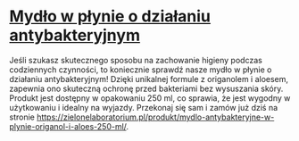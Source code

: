 # [Mydło w płynie o działaniu antybakteryjnym](https://zielonelaboratorium.pl/produkt/mydlo-antybakteryjne-w-plynie-origanol-i-aloes-250-ml/)

Jeśli szukasz skutecznego sposobu na zachowanie higieny podczas codziennych czynności, to koniecznie sprawdź nasze mydło w płynie o działaniu antybakteryjnym! Dzięki unikalnej formule z origanolem i aloesem, zapewnia ono skuteczną ochronę przed bakteriami bez wysuszania skóry. Produkt jest dostępny w opakowaniu 250 ml, co sprawia, że jest wygodny w użytkowaniu i idealny na wyjazdy. Przekonaj się sam i zamów już dziś na stronie https://zielonelaboratorium.pl/produkt/mydlo-antybakteryjne-w-plynie-origanol-i-aloes-250-ml/.